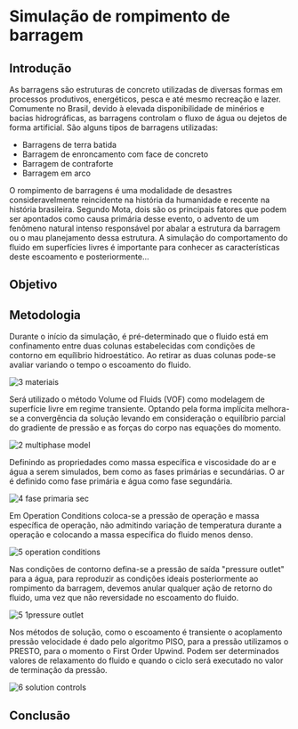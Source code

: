 # Simulação de rompimento de barragem


## Introdução

As barragens são estruturas de concreto utilizadas de diversas formas em processos produtivos, energéticos, pesca e até mesmo recreação e lazer. Comumente no Brasil, devido à elevada disponibilidade de minérios e bacias hidrográficas, as barragens controlam o fluxo de água ou dejetos de forma artificial. São alguns tipos de barragens utilizadas:

- Barragens de terra batida
- Barragem de enroncamento com face de concreto
- Barragem de contraforte
- Barragem em arco

O rompimento de barragens é uma modalidade de desastres consideravelmente reincidente na história da humanidade e recente na história brasileira. Segundo Mota, dois são os principais fatores que podem ser apontados como causa primária desse evento, o advento de um fenômeno natural intenso responsável por abalar a estrutura da barragem ou o mau planejamento dessa estrutura. A simulação do comportamento do fluido em superfícies livres é importante para conhecer as características deste escoamento e posteriormente...

## Objetivo

## Metodologia

Durante o início da simulação, é pré-determinado que o fluido está em confinamento entre duas colunas estabelecidas com condições de contorno em equílibrio hidroestático. Ao retirar as duas colunas pode-se avaliar variando o tempo o escoamento do fluido.

![3 materiais](https://user-images.githubusercontent.com/54566885/99905421-780dc780-2caf-11eb-9c28-c6ef66e3d48c.PNG)

Será utilizado o método Volume od Fluids (VOF) como modelagem de superfície livre em regime transiente. Optando pela forma implícita melhora-se a convergência da solução levando em consideração o equilíbrio parcial do gradiente de pressão e as forças do corpo nas equações do momento.

![2 multiphase model ](https://user-images.githubusercontent.com/54566885/99905508-efdbf200-2caf-11eb-9100-3ed3a6e17ff4.PNG)

Definindo as propriedades como massa específica e viscosidade do ar e água a serem simulados, bem como as fases primárias e secundárias. O ar é definido como fase primária e água como fase segundária.

![4 fase primaria sec](https://user-images.githubusercontent.com/54566885/99905424-793ef480-2caf-11eb-9fbb-20ba1872ef5b.PNG)

Em Operation Conditions coloca-se a pressão de operação e massa específica de operação, não admitindo variação de temperatura durante a operação e colocando a massa específica do fluido menos denso.

![5  operation conditions](https://user-images.githubusercontent.com/54566885/99905425-793ef480-2caf-11eb-8880-55482c91f973.PNG)

Nas condições de contorno defina-se a pressão de saída "pressure outlet" para a água, para reproduzir as condições ideais posteriormente ao rompimento da barragem, devemos anular qualquer ação de retorno do fluido, uma vez que não reversidade no escoamento do fluido.

![5 1pressure outlet](https://user-images.githubusercontent.com/54566885/99905426-79d78b00-2caf-11eb-9bcf-d98930faa032.PNG)

Nos métodos de solução, como o escoamento é transiente o acoplamento pressão velocidade é dado pelo algoritmo PISO, para a pressão utilizamos o PRESTO, para o momento o First Order Upwind. Podem ser determinados valores de relaxamento do fluido e quando o ciclo será executado no valor de terminação da pressão.

![6 solution controls](https://user-images.githubusercontent.com/54566885/99905427-79d78b00-2caf-11eb-99b6-686be516a8a3.PNG)






## Conclusão
